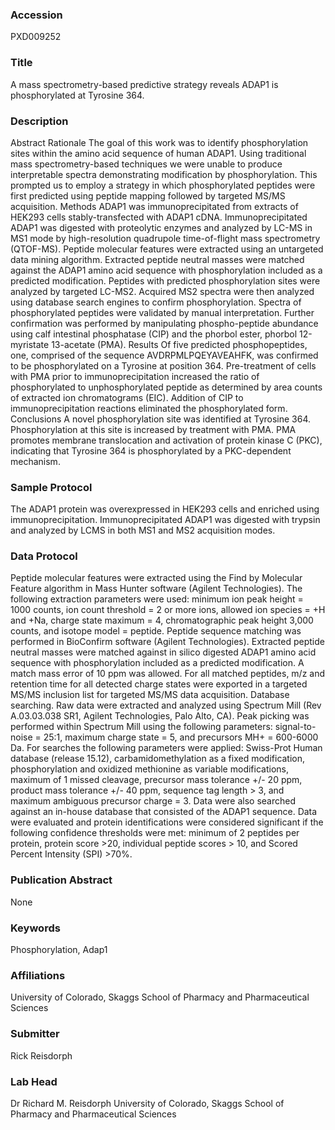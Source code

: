 ### Accession
PXD009252

### Title
A mass spectrometry-based predictive strategy reveals ADAP1 is phosphorylated at Tyrosine 364.

### Description
Abstract Rationale The goal of this work was to identify phosphorylation sites within the amino acid sequence of human ADAP1. Using traditional mass spectrometry-based techniques we were unable to produce interpretable spectra demonstrating modification by phosphorylation. This prompted us to employ a strategy in which phosphorylated peptides were first predicted using peptide mapping followed by targeted MS/MS acquisition. Methods ADAP1 was immunoprecipitated from extracts of HEK293 cells stably-transfected with ADAP1 cDNA. Immunoprecipitated ADAP1 was digested with proteolytic enzymes and analyzed by LC-MS in MS1 mode by high-resolution quadrupole time-of-flight mass spectrometry (QTOF-MS). Peptide molecular features were extracted using an untargeted data mining algorithm. Extracted peptide neutral masses were matched against the ADAP1 amino acid sequence with phosphorylation included as a predicted modification. Peptides with predicted phosphorylation sites were analyzed by targeted LC-MS2. Acquired MS2 spectra were then analyzed using database search engines to confirm phosphorylation. Spectra of phosphorylated peptides were validated by manual interpretation. Further confirmation was performed by manipulating phospho-peptide abundance using calf intestinal phosphatase (CIP) and the phorbol ester, phorbol 12-myristate 13-acetate (PMA). Results Of five predicted phosphopeptides, one, comprised of the sequence AVDRPMLPQEYAVEAHFK, was confirmed to be phosphorylated on a Tyrosine at position 364. Pre-treatment of cells with PMA prior to immunoprecipitation increased the ratio of phosphorylated to unphosphorylated peptide as determined by area counts of extracted ion chromatograms (EIC). Addition of CIP to immunoprecipitation reactions eliminated the phosphorylated form.  Conclusions A novel phosphorylation site was identified at Tyrosine 364. Phosphorylation at this site is increased by treatment with PMA. PMA promotes membrane translocation and activation of protein kinase C (PKC), indicating that Tyrosine 364 is phosphorylated by a PKC-dependent mechanism.

### Sample Protocol
The ADAP1 protein was overexpressed in HEK293 cells and enriched using immunoprecipitation. Immunoprecipitated ADAP1 was digested with trypsin and analyzed by LCMS in both MS1 and MS2 acquisition modes.

### Data Protocol
Peptide molecular features were extracted using the Find by Molecular Feature algorithm in Mass Hunter software (Agilent Technologies). The following extraction parameters were used: minimum ion peak height = 1000 counts, ion count threshold = 2 or more ions, allowed ion species = +H and +Na, charge state maximum = 4, chromatographic peak height 3,000 counts, and isotope model = peptide. Peptide sequence matching was performed in BioConfirm software (Agilent Technologies).  Extracted peptide neutral masses were matched against in silico digested ADAP1 amino acid sequence with phosphorylation included as a predicted modification. A match mass error of 10 ppm was allowed. For all matched peptides, m/z and retention time for all detected charge states were exported in a targeted MS/MS inclusion list for targeted MS/MS data acquisition. Database searching. Raw data were extracted and analyzed using Spectrum Mill (Rev A.03.03.038 SR1, Agilent Technologies, Palo Alto, CA). Peak picking was performed within Spectrum Mill using the following parameters: signal-to-noise = 25:1, maximum charge state = 5, and precursors MH+ = 600-6000 Da. For searches the following parameters were applied: Swiss-Prot Human database (release 15.12), carbamidomethylation as a fixed modification, phosphorylation and oxidized methionine as variable modifications, maximum of 1 missed cleavage, precursor mass tolerance +/- 20 ppm, product mass tolerance +/- 40 ppm, sequence tag length > 3, and maximum ambiguous precursor charge = 3. Data were also searched against an in-house database that consisted of the ADAP1 sequence. Data were evaluated and protein identifications were considered significant if the following confidence thresholds were met: minimum of 2 peptides per protein, protein score >20, individual peptide scores > 10, and Scored Percent Intensity (SPI) >70%.

### Publication Abstract
None

### Keywords
Phosphorylation, Adap1

### Affiliations
University of Colorado, Skaggs School of Pharmacy and Pharmaceutical Sciences

### Submitter
Rick Reisdorph

### Lab Head
Dr Richard M. Reisdorph
University of Colorado, Skaggs School of Pharmacy and Pharmaceutical Sciences


